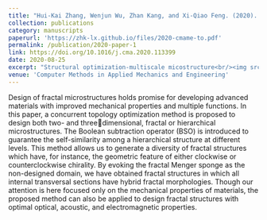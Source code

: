 ```yaml
---
title: "Hui-Kai Zhang, Wenjun Wu, Zhan Kang, and Xi-Qiao Feng. (2020). Topology optimization method for the design of bioinspired self-similar hierarchical microstructures. Computer Methods in Applied Mechanics and Engineering 372: 113399"
collection: publications
category: manuscripts
paperurl: 'https://zhk-lx.github.io/files/2020-cmame-to.pdf'
permalink: /publication/2020-paper-1
link: https://doi.org/10.1016/j.cma.2020.113399
date: 2020-08-25
excerpt: "Structural optimization-multiscale micostructure<br/><img src='/images/2020-cmame-to.png'>"
venue: 'Computer Methods in Applied Mechanics and Engineering'
---
```


Design of fractal microstructures holds promise for developing advanced materials with improved mechanical properties
and multiple functions. In this paper, a concurrent topology optimization method is proposed to design both two- and threedimensional, fractal or hierarchical microstructures. The Boolean subtraction operator (BSO) is introduced to guarantee the self-similarity among a hierarchical structure at different levels. This method allows us to generate a diversity of fractal
structures which have, for instance, the geometric feature of either clockwise or counterclockwise chirality. By evoking the
fractal Menger sponge as the non-designed domain, we have obtained fractal structures in which all internal transversal sections
have hybrid fractal morphologies. Though our attention is here focused only on the mechanical properties of materials, the
proposed method can also be applied to design fractal structures with optimal optical, acoustic, and electromagnetic properties.